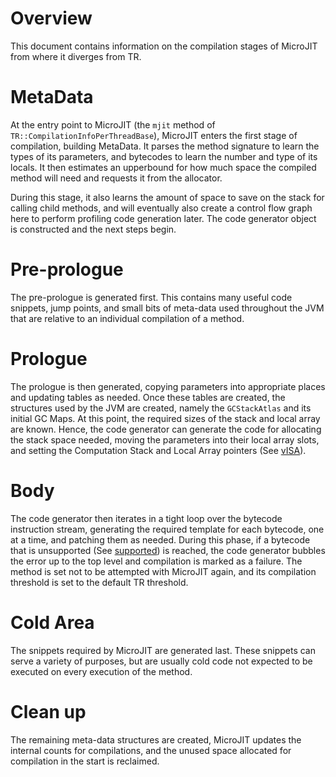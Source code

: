 <!--
Copyright (c) 2022, 2022 IBM Corp. and others

This program and the accompanying materials are made available under
the terms of the Eclipse Public License 2.0 which accompanies this
distribution and is available at https://www.eclipse.org/legal/epl-2.0/
or the Apache License, Version 2.0 which accompanies this distribution and
is available at https://www.apache.org/licenses/LICENSE-2.0.

This Source Code may also be made available under the following
Secondary Licenses when the conditions for such availability set
forth in the Eclipse Public License, v. 2.0 are satisfied: GNU
General Public License, version 2 with the GNU Classpath
Exception [1] and GNU General Public License, version 2 with the
OpenJDK Assembly Exception [2].

[1] https://www.gnu.org/software/classpath/license.html
[2] http://openjdk.java.net/legal/assembly-exception.html

SPDX-License-Identifier: EPL-2.0 OR Apache-2.0 OR GPL-2.0 WITH Classpath-exception-2.0 OR LicenseRef-GPL-2.0 WITH Assembly-exception
-->

# Overview

This document contains information on the compilation stages of MicroJIT
from where it diverges from TR.

# MetaData

At the entry point to MicroJIT (the `mjit` method of `TR::CompilationInfoPerThreadBase`),
MicroJIT enters the first stage of compilation, building MetaData. It parses the
method signature to learn the types of its parameters, and bytecodes to learn the
number and type of its locals. It then estimates an upperbound for how much space
the compiled method will need and requests it from the allocator.

During this stage, it also learns the amount of space to save on the stack for calling
child methods, and will eventually also create a control flow graph here to perform
profiling code generation later. The code generator object is constructed and the next
steps begin.

# Pre-prologue

The pre-prologue is generated first. This contains many useful code snippets, jump points,
and small bits of meta-data used throughout the JVM that are relative to an individual
compilation of a method.

# Prologue

The prologue is then generated, copying parameters into appropriate places and updating
tables as needed. Once these tables are created, the structures used by the JVM are created,
namely the `GCStackAtlas` and its initial GC Maps. At this point, the required sizes of the
stack and local array are known. Hence, the code generator can
generate the code for allocating the stack space needed, moving the parameters into their
local array slots, and setting the Computation Stack and Local Array pointers (See [vISA](vISA.md)).

# Body

The code generator then iterates in a tight loop over the bytecode instruction stream,
generating the required template for each bytecode, one at a time, and patching them as
needed. During this phase, if a bytecode that is unsupported (See [supported](support.md))
is reached, the code generator bubbles the error up to the top level and compilation
is marked as a failure. The method is set not to be attempted with MicroJIT again, and
its compilation threshold is set to the default TR threshold.

# Cold Area

The snippets required by MicroJIT are generated last. These snippets can serve a
variety of purposes, but are usually cold code not expected to be executed on every
execution of the method.

# Clean up

The remaining meta-data structures are created, MicroJIT updates the internal counts
for compilations, and the unused space allocated for compilation in the start is reclaimed.